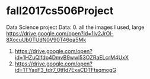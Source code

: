 # fall2017cs506Project
Data Science project
Data:
0. all the images I used, large https://drive.google.com/open?id=1Iv2JrOl-8XocuUb0TUdN0V90T46qa5Mk
1. https://drive.google.com/open?id=1HZuQIfdp4DmvB9wwl53OZRaELcrM4UxX
2. https://drive.google.com/open?id=1TYaxF3_tdr7_0tfld7ExaCDTFtsqmogG
